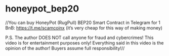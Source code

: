 # honeypot_bep20

//You can buy HoneyPot (RugPull) BEP20 Smart Contract in Telegram for 1 BnB: https://t.me/scamcoinx
(it’s very cheap for this way of making money)

P.S. The author DOES NOT call anyone for fraud and cybercrimes! This video is for entertainment purposes only! Everything said in this video is the opinion of the author! Buyers assume full responsibility!//

